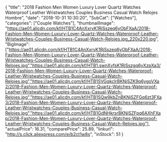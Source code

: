 {
	"title": "2018 Fashion Men Women Luxury Lover Quartz Watches Waterproof Leather Wristwatches Couples Business Casual Watch Relojes Hombre",
	"date": "2018-10-31 10:30:20",
	"SubCat": ["Watches"],
	"categories": ["Couple Watches"],
	"thumbnailImage": "https://ae01.alicdn.com/kf/HTB1C4AnXxrvK1RjSszeq6yObFXaA/2018-Fashion-Men-Women-Luxury-Lover-Quartz-Watches-Waterproof-Leather-Wristwatches-Couples-Business-Casual-Watch-Relojes.jpg_220x220.jpg",
	"BigImage": ["https://ae01.alicdn.com/kf/HTB1C4AnXxrvK1RjSszeq6yObFXaA/2018-Fashion-Men-Women-Luxury-Lover-Quartz-Watches-Waterproof-Leather-Wristwatches-Couples-Business-Casual-Watch-Relojes.jpg","https://ae01.alicdn.com/kf/HTB1.swnXvfsK1RjSszgq6yXzpXa3/2018-Fashion-Men-Women-Luxury-Lover-Quartz-Watches-Waterproof-Leather-Wristwatches-Couples-Business-Casual-Watch-Relojes.jpg","https://ae01.alicdn.com/kf/HTB1SVGqkcIrBKNjSZK9q6ygoVXa2/2018-Fashion-Men-Women-Luxury-Lover-Quartz-Watches-Waterproof-Leather-Wristwatches-Couples-Business-Casual-Watch-Relojes.jpg","https://ae01.alicdn.com/kf/HTB1SQw9kbZnBKNjSZFGq6zt3FXa3/2018-Fashion-Men-Women-Luxury-Lover-Quartz-Watches-Waterproof-Leather-Wristwatches-Couples-Business-Casual-Watch-Relojes.jpg","https://ae01.alicdn.com/kf/HTB1GdNHkrsrBKNjSZFpq6AXhFXap/2018-Fashion-Men-Women-Luxury-Lover-Quartz-Watches-Waterproof-Leather-Wristwatches-Couples-Business-Casual-Watch-Relojes.jpg"],
	"actualPrice": 16.31,
	"comparePrice": 25.89,
	"linkurl": "http://s.click.aliexpress.com/e/b2ct1w8s",
	"inStock": 51
}
